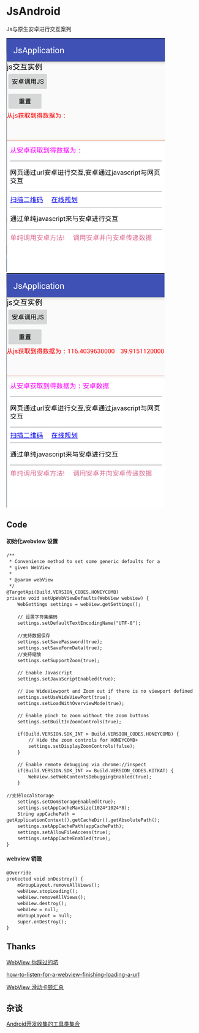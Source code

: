 # JsAndroid
Js与原生安卓进行交互案列

![](screenshot/20170301162221.png)   ![](screenshot/20170301162011.png)

## Code 
#### 初始化webview 设置  

    /**
     * Convenience method to set some generic defaults for a
     * given WebView
     *
     * @param webView
     */
    @TargetApi(Build.VERSION_CODES.HONEYCOMB)
    private void setUpWebViewDefaults(WebView webView) {
        WebSettings settings = webView.getSettings();

        // 设置字符集编码
        settings.setDefaultTextEncodingName("UTF-8");
        
        //支持数据保存
        settings.setSavePassword(true);
        settings.setSaveFormData(true);
        //支持缩放
        settings.setSupportZoom(true);

        // Enable Javascript
        settings.setJavaScriptEnabled(true);

        // Use WideViewport and Zoom out if there is no viewport defined
        settings.setUseWideViewPort(true);
        settings.setLoadWithOverviewMode(true);

        // Enable pinch to zoom without the zoom buttons
        settings.setBuiltInZoomControls(true);

        if(Build.VERSION.SDK_INT > Build.VERSION_CODES.HONEYCOMB) {
            // Hide the zoom controls for HONEYCOMB+
            settings.setDisplayZoomControls(false);
        }

        // Enable remote debugging via chrome://inspect
        if(Build.VERSION.SDK_INT >= Build.VERSION_CODES.KITKAT) {
            WebView.setWebContentsDebuggingEnabled(true);
        }
	    
	//支持localStorage
        settings.setDomStorageEnabled(true);
        settings.setAppCacheMaxSize(1024*1024*8);
        String appCachePath = getApplicationContext().getCacheDir().getAbsolutePath();
        settings.setAppCachePath(appCachePath);
        settings.setAllowFileAccess(true);
        settings.setAppCacheEnabled(true);
    }	

#### webview 销毁 
    @Override
    protected void onDestroy() {
        mGroupLayout.removeAllViews();
        webView.stopLoading();
        webView.removeAllViews();
        webView.destroy();
        webView = null;
        mGroupLayout = null;
        super.onDestroy();
    }



## Thanks

[WebView 你踩过的坑](http://blog.csdn.net/hytfly/article/details/48489251)

[how-to-listen-for-a-webview-finishing-loading-a-url](https://stackoverflow.com/questions/3149216/how-to-listen-for-a-webview-finishing-loading-a-url)

[WebView 滑动卡顿汇总](http://www.cnblogs.com/liu-fei/p/5622446.html)

## 杂谈
[Android开发收集的工具类集合](https://github.com/vondear/RxTools)





